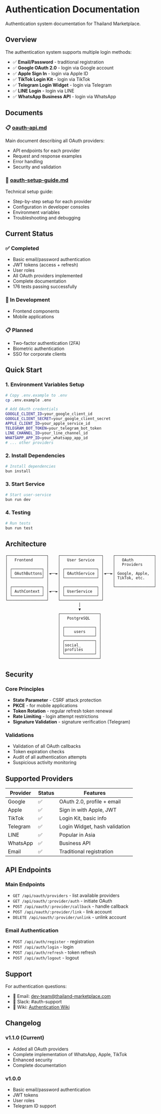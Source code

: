 # Authentication Documentation

Authentication system documentation for Thailand Marketplace.

## Overview

The authentication system supports multiple login methods:

- ✅ **Email/Password** - traditional registration
- ✅ **Google OAuth 2.0** - login via Google account
- ✅ **Apple Sign In** - login via Apple ID
- ✅ **TikTok Login Kit** - login via TikTok
- ✅ **Telegram Login Widget** - login via Telegram
- ✅ **LINE Login** - login via LINE
- ✅ **WhatsApp Business API** - login via WhatsApp

## Documents

### 📋 [oauth-api.md](../../auth/oauth-api.md)

Main document describing all OAuth providers:

- API endpoints for each provider
- Request and response examples
- Error handling
- Security and validation

### 🔧 [oauth-setup-guide.md](../../auth/oauth-setup-guide.md)

Technical setup guide:

- Step-by-step setup for each provider
- Configuration in developer consoles
- Environment variables
- Troubleshooting and debugging

## Current Status

### ✅ Completed

- Basic email/password authentication
- JWT tokens (access + refresh)
- User roles
- All OAuth providers implemented
- Complete documentation
- 176 tests passing successfully

### 🔄 In Development

- Frontend components
- Mobile applications

### 📋 Planned

- Two-factor authentication (2FA)
- Biometric authentication
- SSO for corporate clients

## Quick Start

### 1. Environment Variables Setup

```bash
# Copy .env.example to .env
cp .env.example .env

# Add OAuth credentials
GOOGLE_CLIENT_ID=your_google_client_id
GOOGLE_CLIENT_SECRET=your_google_client_secret
APPLE_CLIENT_ID=your_apple_service_id
TELEGRAM_BOT_TOKEN=your_telegram_bot_token
LINE_CHANNEL_ID=your_line_channel_id
WHATSAPP_APP_ID=your_whatsapp_app_id
# ... other providers
```

### 2. Install Dependencies

```bash
# Install dependencies
bun install
```

### 3. Start Service

```bash
# Start user-service
bun run dev
```

### 4. Testing

```bash
# Run tests
bun run test
```

## Architecture

```
┌─────────────────┐    ┌──────────────────┐    ┌─────────────────┐
│   Frontend      │    │   User Service   │    │   OAuth         │
│                 │    │                  │    │   Providers     │
│ ┌─────────────┐ │    │ ┌──────────────┐ │    │                 │
│ │ OAuthButtons│ │◄──►│ │ OAuthService │ │◄──►│ Google, Apple,  │
│ └─────────────┘ │    │ └──────────────┘ │    │ TikTok, etc.    │
│                 │    │                  │    │                 │
│ ┌─────────────┐ │    │ ┌──────────────┐ │    └─────────────────┘
│ │ AuthContext │ │◄──►│ │ UserService  │ │
│ └─────────────┘ │    │ └──────────────┘ │
└─────────────────┘    └──────────────────┘
                                │
                                ▼
                       ┌─────────────────┐
                       │   PostgreSQL    │
                       │                 │
                       │ ┌─────────────┐ │
                       │ │    users    │ │
                       │ └─────────────┘ │
                       │ ┌─────────────┐ │
                       │ │social_      │ │
                       │ │profiles     │ │
                       │ └─────────────┘ │
                       └─────────────────┘
```

## Security

### Core Principles

- **State Parameter** - CSRF attack protection
- **PKCE** - for mobile applications
- **Token Rotation** - regular refresh token renewal
- **Rate Limiting** - login attempt restrictions
- **Signature Validation** - signature verification (Telegram)

### Validations

- Validation of all OAuth callbacks
- Token expiration checks
- Audit of all authentication attempts
- Suspicious activity monitoring

## Supported Providers

| Provider | Status | Features                      |
| -------- | ------ | ----------------------------- |
| Google   | ✅     | OAuth 2.0, profile + email    |
| Apple    | ✅     | Sign in with Apple, JWT       |
| TikTok   | ✅     | Login Kit, basic info         |
| Telegram | ✅     | Login Widget, hash validation |
| LINE     | ✅     | Popular in Asia               |
| WhatsApp | ✅     | Business API                  |
| Email    | ✅     | Traditional registration      |

## API Endpoints

### Main Endpoints

- `GET /api/oauth/providers` - list available providers
- `GET /api/oauth/:provider/auth` - initiate OAuth
- `POST /api/oauth/:provider/callback` - handle callback
- `POST /api/oauth/:provider/link` - link account
- `DELETE /api/oauth/:provider/unlink` - unlink account

### Email Authentication

- `POST /api/auth/register` - registration
- `POST /api/auth/login` - login
- `POST /api/auth/refresh` - token refresh
- `POST /api/auth/logout` - logout

## Support

For authentication questions:

- 📧 Email: dev-team@thailand-marketplace.com
- 💬 Slack: #auth-support
- 📖 Wiki: [Authentication Wiki](https://wiki.thailand-marketplace.com/auth)

## Changelog

### v1.1.0 (Current)

- Added all OAuth providers
- Complete implementation of WhatsApp, Apple, TikTok
- Enhanced security
- Complete documentation

### v1.0.0

- Basic email/password authentication
- JWT tokens
- User roles
- Telegram ID support
